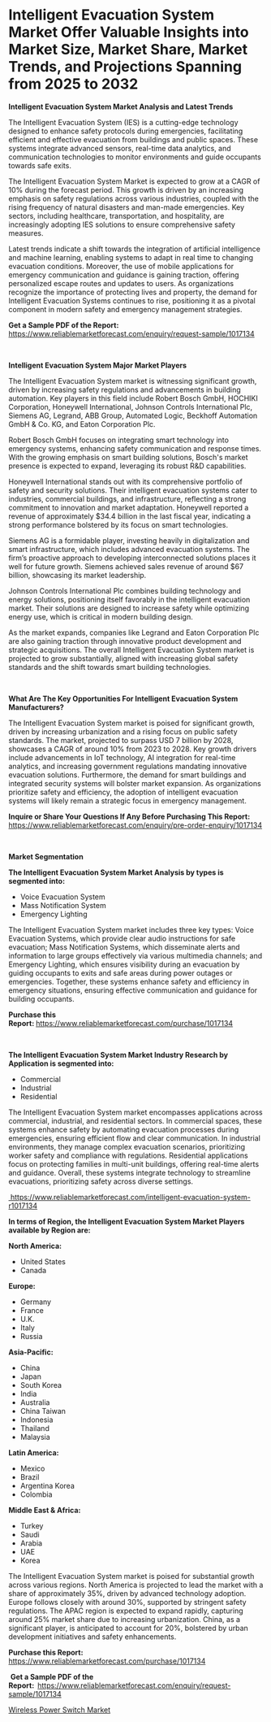 <p><h1>Intelligent Evacuation System Market Offer Valuable Insights into Market Size, Market Share, Market Trends, and Projections Spanning from 2025 to 2032</h1></p><p><strong>Intelligent Evacuation System Market Analysis and Latest Trends</strong></p>
<p><p>The Intelligent Evacuation System (IES) is a cutting-edge technology designed to enhance safety protocols during emergencies, facilitating efficient and effective evacuation from buildings and public spaces. These systems integrate advanced sensors, real-time data analytics, and communication technologies to monitor environments and guide occupants towards safe exits.</p><p>The Intelligent Evacuation System Market is expected to grow at a CAGR of 10% during the forecast period. This growth is driven by an increasing emphasis on safety regulations across various industries, coupled with the rising frequency of natural disasters and man-made emergencies. Key sectors, including healthcare, transportation, and hospitality, are increasingly adopting IES solutions to ensure comprehensive safety measures.</p><p>Latest trends indicate a shift towards the integration of artificial intelligence and machine learning, enabling systems to adapt in real time to changing evacuation conditions. Moreover, the use of mobile applications for emergency communication and guidance is gaining traction, offering personalized escape routes and updates to users. As organizations recognize the importance of protecting lives and property, the demand for Intelligent Evacuation Systems continues to rise, positioning it as a pivotal component in modern safety and emergency management strategies.</p></p>
<p><strong>Get a Sample PDF of the Report:&nbsp;</strong> <a href="https://www.reliablemarketforecast.com/enquiry/request-sample/1017134?utm_campaign=3096&utm_medium=2&utm_source=Github&utm_content=ia&utm_term=06042025&utm_id=intelligent-evacuation-system">https://www.reliablemarketforecast.com/enquiry/request-sample/1017134</a></p>
<p>&nbsp;</p>
<p><strong>Intelligent Evacuation System Major Market Players</strong></p>
<p><p>The Intelligent Evacuation System market is witnessing significant growth, driven by increasing safety regulations and advancements in building automation. Key players in this field include Robert Bosch GmbH, HOCHIKI Corporation, Honeywell International, Johnson Controls International Plc, Siemens AG, Legrand, ABB Group, Automated Logic, Beckhoff Automation GmbH & Co. KG, and Eaton Corporation Plc.</p><p>Robert Bosch GmbH focuses on integrating smart technology into emergency systems, enhancing safety communication and response times. With the growing emphasis on smart building solutions, Bosch's market presence is expected to expand, leveraging its robust R&D capabilities.</p><p>Honeywell International stands out with its comprehensive portfolio of safety and security solutions. Their intelligent evacuation systems cater to industries, commercial buildings, and infrastructure, reflecting a strong commitment to innovation and market adaptation. Honeywell reported a revenue of approximately $34.4 billion in the last fiscal year, indicating a strong performance bolstered by its focus on smart technologies.</p><p>Siemens AG is a formidable player, investing heavily in digitalization and smart infrastructure, which includes advanced evacuation systems. The firm’s proactive approach to developing interconnected solutions places it well for future growth. Siemens achieved sales revenue of around $67 billion, showcasing its market leadership.</p><p>Johnson Controls International Plc combines building technology and energy solutions, positioning itself favorably in the intelligent evacuation market. Their solutions are designed to increase safety while optimizing energy use, which is critical in modern building design.</p><p>As the market expands, companies like Legrand and Eaton Corporation Plc are also gaining traction through innovative product development and strategic acquisitions. The overall Intelligent Evacuation System market is projected to grow substantially, aligned with increasing global safety standards and the shift towards smart building technologies.</p></p>
<p>&nbsp;</p>
<p><strong>What Are The Key Opportunities For Intelligent Evacuation System Manufacturers?</strong></p>
<p><p>The Intelligent Evacuation System market is poised for significant growth, driven by increasing urbanization and a rising focus on public safety standards. The market, projected to surpass USD 7 billion by 2028, showcases a CAGR of around 10% from 2023 to 2028. Key growth drivers include advancements in IoT technology, AI integration for real-time analytics, and increasing government regulations mandating innovative evacuation solutions. Furthermore, the demand for smart buildings and integrated security systems will bolster market expansion. As organizations prioritize safety and efficiency, the adoption of intelligent evacuation systems will likely remain a strategic focus in emergency management.</p></p>
<p><strong>Inquire or Share Your Questions If Any Before Purchasing This Report:</strong> <a href="https://www.reliablemarketforecast.com/enquiry/pre-order-enquiry/1017134?utm_campaign=3096&utm_medium=2&utm_source=Github&utm_content=ia&utm_term=06042025&utm_id=intelligent-evacuation-system">https://www.reliablemarketforecast.com/enquiry/pre-order-enquiry/1017134</a></p>
<p>&nbsp;</p>
<p><strong>Market Segmentation</strong></p>
<p><strong>The Intelligent Evacuation System Market Analysis by types is segmented into:</strong></p>
<p><ul><li>Voice Evacuation System</li><li>Mass Notification System</li><li>Emergency Lighting</li></ul></p>
<p><p>The Intelligent Evacuation System market includes three key types: Voice Evacuation Systems, which provide clear audio instructions for safe evacuation; Mass Notification Systems, which disseminate alerts and information to large groups effectively via various multimedia channels; and Emergency Lighting, which ensures visibility during an evacuation by guiding occupants to exits and safe areas during power outages or emergencies. Together, these systems enhance safety and efficiency in emergency situations, ensuring effective communication and guidance for building occupants.</p></p>
<p><strong>Purchase this Report:&nbsp;</strong><a href="https://www.reliablemarketforecast.com/purchase/1017134?utm_campaign=3096&utm_medium=2&utm_source=Github&utm_content=ia&utm_term=06042025&utm_id=intelligent-evacuation-system">https://www.reliablemarketforecast.com/purchase/1017134</a></p>
<p>&nbsp;</p>
<p><strong>The Intelligent Evacuation System Market Industry Research by Application is segmented into:</strong></p>
<p><ul><li>Commercial</li><li>Industrial</li><li>Residential</li></ul></p>
<p><p>The Intelligent Evacuation System market encompasses applications across commercial, industrial, and residential sectors. In commercial spaces, these systems enhance safety by automating evacuation processes during emergencies, ensuring efficient flow and clear communication. In industrial environments, they manage complex evacuation scenarios, prioritizing worker safety and compliance with regulations. Residential applications focus on protecting families in multi-unit buildings, offering real-time alerts and guidance. Overall, these systems integrate technology to streamline evacuations, prioritizing safety across diverse settings.</p></p>
<p><a href="https://www.reliablemarketforecast.com/intelligent-evacuation-system-r1017134?utm_campaign=3096&utm_medium=2&utm_source=Github&utm_content=ia&utm_term=06042025&utm_id=intelligent-evacuation-system">&nbsp;https://www.reliablemarketforecast.com/intelligent-evacuation-system-r1017134</a></p>
<p><strong>In terms of Region, the Intelligent Evacuation System Market Players available by Region are:</strong></p>
<p>
    <p> <strong> North America: </strong>
        <ul>
            <li>United States</li>
            <li>Canada</li>
        </ul>
        </p> 
    <p> <strong> Europe: </strong>
        <ul>
            <li>Germany</li>
            <li>France</li>
            <li>U.K.</li>
            <li>Italy</li>
            <li>Russia</li>
        </ul>
        </p> 
    <p> <strong> Asia-Pacific: </strong>
        <ul>
            <li>China</li>
            <li>Japan</li>
            <li>South Korea</li>
            <li>India</li>
            <li>Australia</li>
            <li>China Taiwan</li>
            <li>Indonesia</li>
            <li>Thailand</li>
            <li>Malaysia</li>
        </ul>
        </p> 
    <p> <strong> Latin America: </strong>
        <ul>
            <li>Mexico</li>
            <li>Brazil</li>
            <li>Argentina Korea</li>
            <li>Colombia</li>
        </ul>
        </p> 
    <p> <strong> Middle East & Africa: </strong>
        <ul>
            <li>Turkey</li>
            <li>Saudi</li>
            <li>Arabia</li>
            <li>UAE</li>
            <li>Korea</li>
        </ul>
    </p>
    </p>
<p><p>The Intelligent Evacuation System market is poised for substantial growth across various regions. North America is projected to lead the market with a share of approximately 35%, driven by advanced technology adoption. Europe follows closely with around 30%, supported by stringent safety regulations. The APAC region is expected to expand rapidly, capturing around 25% market share due to increasing urbanization. China, as a significant player, is anticipated to account for 20%, bolstered by urban development initiatives and safety enhancements.</p></p>
<p><strong>Purchase this Report: </strong><a href="https://www.reliablemarketforecast.com/purchase/1017134?utm_campaign=3096&utm_medium=2&utm_source=Github&utm_content=ia&utm_term=06042025&utm_id=intelligent-evacuation-system">https://www.reliablemarketforecast.com/purchase/1017134</a></p>
<p>&nbsp;<strong>Get a Sample PDF of the Report:&nbsp;&nbsp;</strong><a href="https://www.reliablemarketforecast.com/enquiry/request-sample/1017134?utm_campaign=3096&utm_medium=2&utm_source=Github&utm_content=ia&utm_term=06042025&utm_id=intelligent-evacuation-system">https://www.reliablemarketforecast.com/enquiry/request-sample/1017134</a></p>
<p><strong></strong></p>
<p><p><a href="https://github.com/osamhcombre/Market-Research-Report-List-1/blob/main/wireless-power-switch-market.md?utm_campaign=3096&utm_medium=2&utm_source=Github&utm_content=ia&utm_term=06042025&utm_id=intelligent-evacuation-system">Wireless Power Switch Market</a></p></p>